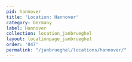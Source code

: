 ```yaml
---
pid: hannover
title: 'Location: Hannover'
category: Germany
label: Hannover
collection: location_janbrueghel
layout: locationpage_janbrueghel
order: '047'
permalink: "/janbrueghel/locations/hannover/"
---
```

